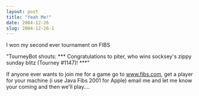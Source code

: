 ```yaml
---
layout: post
title: "Yeah Me!"
date: 2004-12-26
slug: 2004-12-26-1
---
```


I won my second ever tournament on FIBS

&quot;TourneyBot shouts: *** Congratulations to piter, who wins socksey&apos;s zippy sunday blitz (Tourney #1147)! ***&quot;

If anyone ever wants to join me for a game go to www.fibs.com, get a player for your machine (i use Java Fibs 2001 for Apple) email me and let me know your coming and then  we&apos;ll play....


